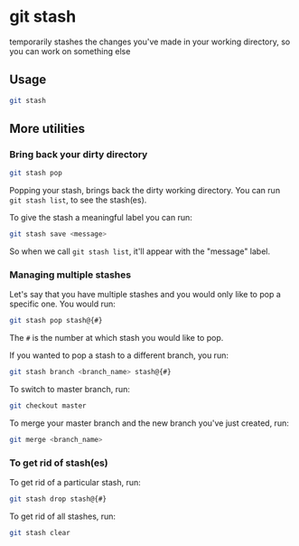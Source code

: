 # git stash

temporarily stashes the changes you've made in your working directory, so you can work on something else

## Usage
```bash
git stash
```
## More utilities 

### Bring back your dirty directory
```bash
git stash pop
```
Popping your stash, brings back the dirty working directory.
You can run `git stash list`, to see the stash(es).

To give the stash a meaningful label you can run:
```bash
git stash save <message>
```
So when we call `git stash list`, it'll appear with the "message" label.
### Managing multiple stashes

Let's say that you have multiple stashes and you would only like to pop a specific one. You would run:
```bash
git stash pop stash@{#}
```
The `#` is the number at which stash you would like to pop.

If you wanted to pop a stash to a different branch, you run:
```bash
git stash branch <branch_name> stash@{#}
```

To switch to master branch, run:
```bash
git checkout master
```

To merge your master branch and the new branch you've just created, run:
```bash
git merge <branch_name> 
```

### To get rid of stash(es)
To get rid of a particular stash, run:
```bash
git stash drop stash@{#}
```

To get rid of all stashes, run:
```bash
git stash clear
```
